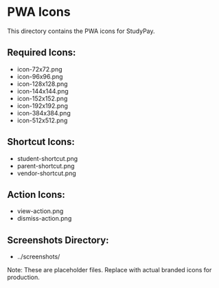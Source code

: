 # PWA Icons

This directory contains the PWA icons for StudyPay.

## Required Icons:
- icon-72x72.png
- icon-96x96.png
- icon-128x128.png
- icon-144x144.png
- icon-152x152.png
- icon-192x192.png
- icon-384x384.png
- icon-512x512.png

## Shortcut Icons:
- student-shortcut.png
- parent-shortcut.png
- vendor-shortcut.png

## Action Icons:
- view-action.png
- dismiss-action.png

## Screenshots Directory:
- ../screenshots/

Note: These are placeholder files. Replace with actual branded icons for production.
